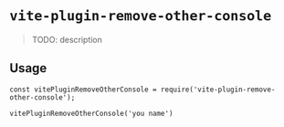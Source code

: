 # `vite-plugin-remove-other-console`

> TODO: description

## Usage

```
const vitePluginRemoveOtherConsole = require('vite-plugin-remove-other-console');

vitePluginRemoveOtherConsole('you name')
```
